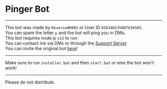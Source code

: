 # Pinger Bot
***
This bot was made by `Reverse#0001` or User ID `658346535087636505`.\
You can spam the letter `p` and the bot will ping you in DMs.\
This bot requires node.js `v12` to run.\
You can contact me via DMs or through the [Support Server](https://discord.gg/fWvrhxp).\
You can invite the original bot [here](https://discord.com/oauth2/authorize?client_id=709813192343290027&permissions=8&scope=bot)!
***
Make sure to run `installer.bat` and then `start.bat` or else the bot won't work!
***
Please do not distribute.
